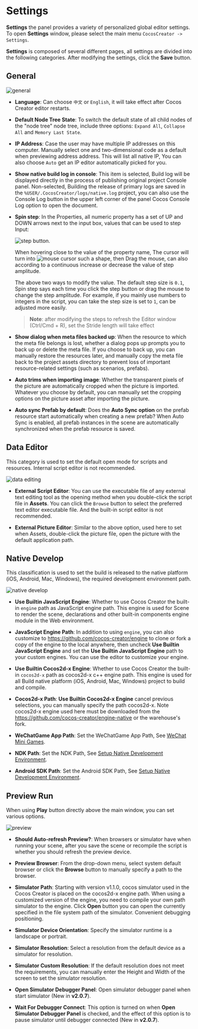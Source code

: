# Settings

**Settings** the panel provides a variety of personalized global editor settings. To open **Settings** window, please select the main menu `CocosCreator -> Settings`.

**Settings** is composed of several different pages, all settings are divided into the following categories.
After modifying the settings, click the **Save** button.

## General

![general](preferences/general.png)

* **Language**: Can choose `中文` or `English`, it will take effect after Cocos Creator editor restarts.

* **Default Node Tree State**: To switch the default state of all child nodes of the "node tree" node tree, include three options: `Expand All`, `Collapse All` and `Memory Last State`.

* **IP Address**: Case the user may have multiple IP addresses on this computer. Manually select one and two-dimensional code as a default when previewing address address. This will list all native IP, You can also choose `Auto` get an IP editor automatically picked for you.

* **Show native build log in console**: This item is selected, Build log will be displayed directly in the process of publishing original project Console panel. Non-selected, Building the release of primary logs are saved in the `%USER/.CocosCreator/logs/native.log` project, you can also use the Console Log button in the upper left corner of the panel Cocos Console Log option to open the document.

* **Spin step**: In the Properties, all numeric property has a set of UP and DOWN arrows next to the input box, values that can be used to step Input:

  ![step button](preferences/step-button.png).

  When hovering close to the value of the property name, The cursor will turn into ![mouse cursor](preferences/mouse-cursor.jpg) such a shape, then Drag the mouse, can also according to a continuous increase or decrease the value of step amplitude.

  The above two ways to modify the value. The default step size is `0.1`, Spin step says each time you click the step button or drag the mouse to change the step amplitude. For example, if you mainly use numbers to integers in the script, you can take the step size is set to `1`, can be adjusted more easily.

  > **Note**: after modifying the steps to refresh the Editor window (Ctrl/Cmd + R), set the Stride length will take effect

* **Show dialog when meta files backed up**: When the resource to which the meta file belongs is lost, whether a dialog pops up prompts you to back up or delete the meta file. If you choose to back up, you can manually restore the resources later, and manually copy the meta file back to the project assets directory to prevent loss of important resource-related settings (such as scenarios, prefabs).

* **Auto trims when importing image**: Whether the transparent pixels of the picture are automatically cropped when the picture is imported. Whatever you choose by default, you can manually set the cropping options on the picture asset after importing the picture.

* **Auto sync Prefab by default**: Does the **Auto Sync option** on the prefab resource start automatically when creating a new prefab? When Auto Sync is enabled, all prefab instances in the scene are automatically synchronized when the prefab resource is saved.

## Data Editor

This category is used to set the default open mode for scripts and resources. Internal script editor is not recommended.

![data editing](preferences/data-editing.png)

* **External Script Editor**: You can use the executable file of any external text editing tool as the opening method when you double-click the script file in **Assets**. You can click the `Browse` button to select the preferred text editor executable file. And the built-in script editor is not recommended.

* **External Picture Editor**: Similar to the above option, used here to set when Assets, double-click the picture file, open the picture with the default application path.

## Native Develop

This classification is used to set the build is released to the native platform (iOS, Android, Mac, Windows), the required development environment path.

![native develop](preferences/native-develop.jpg)

* **Use Builtin JavaScript Engine**: Whether to use Cocos Creator the built-in `engine` path as JavaScript engine path. This engine is used for Scene to render the scene, declarations and other built-in components engine module in the Web environment.

* **JavaScript Engine Path**: In addition to using `engine`, you can also customize to <https://github.com/cocos-creator/engine> to clone or fork a copy of the engine to the local anywhere, then uncheck **Use Builtin JavaScript Engine** and set the **Use Builtin JavaScript Engine** path to your custom engines. You can use the editor to customize your engine.

* **Use Builtin Cocos2d-x Engine**: Whether to use Cocos Creator the built-in `cocos2d-x` path as cocos2d-x c++ engine path. This engine is used for all Build native platform (iOS, Android, Mac, Windows) project to build and compile.

* **Cocos2d-x Path**: **Use Builtin Cocos2d-x Engine** cancel previous selections, you can manually specify the path cocos2d-x. Note cocos2d-x engine used here must be downloaded from the <https://github.com/cocos-creator/engine-native> or the warehouse's fork.

* **WeChatGame App Path**: Set the WeChatGame App Path, See [WeChat Mini Games](../../../publish/publish-wechatgame.md#%E4%BD%BF%E7%94%A8-cocos-creator-%E5%8F%91%E5%B8%83%E5%BE%AE%E4%BF%A1%E5%B0%8F%E6%B8%B8%E6%88%8F).

* **NDK Path**: Set the NDK Path, See [Setup Native Development Environment](../../../publish/setup-native-development.md).

* **Android SDK Path**: Set the Android SDK Path, See [Setup Native Development Environment](../../../publish/setup-native-development.md).

## Preview Run

When using **Play** button directly above the main window, you can set various options.

![preview](preferences/preview.png)

* **Should Auto-refresh Preview?**: When browsers or simulator have when running your scene, after you save the scene or recompile the script is whether you should refresh the preview device.

* **Preview Browser**: From the drop-down menu, select system default browser or click the **Browse** button to manually specify a path to the browser.

* **Simulator Path**: Starting with version v1.1.0, cocos simulator used in the Cocos Creator is placed on the cocos2d-x engine path. When using a customized version of the engine, you need to compile your own path simulator to the engine. Click **Open** button you can open the currently specified in the file system path of the simulator. Convenient debugging positioning.

* **Simulator Device Orientation**: Specify the simulator runtime is a landscape or portrait.

* **Simulator Resolution**: Select a resolution from the default device as a simulator for resolution.

* **Simulator Custom Resolution**: If the default resolution does not meet the requirements, you can manually enter the Height and Width of the screen to set the simulator resolution.

* **Open Simulator Debugger Panel**: Open simulator debugger panel when start simulator (New in **v2.0.7**).

* **Wait For Debugger Connect**: This option is turned on when **Open Simulator Debugger Panel** is checked, and the effect of this option is to pause simulator until debugger connected (New in **v2.0.7**).
